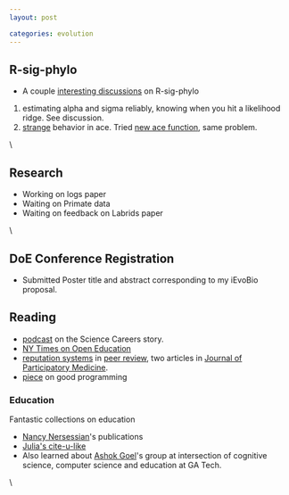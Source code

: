 ```yaml
---
layout: post

categories: evolution
---
```






 





R-sig-phylo
-----------

-   A couple [interesting
    discussions](https://mailman.stat.ethz.ch/pipermail/r-sig-phylo/2010-April/ "https://mailman.stat.ethz.ch/pipermail/r-sig-phylo/2010-April/")
    on R-sig-phylo

1.  estimating alpha and sigma reliably, knowing when you hit a
    likelihood ridge. See discussion.
2.  [strange](https://stat.ethz.ch/pipermail/r-sig-phylo/2009-June/000393.html "https://stat.ethz.ch/pipermail/r-sig-phylo/2009-June/000393.html")
    behavior in ace. Tried [new ace
    function](http://ape.mpl.ird.fr/ace/ace.R "http://ape.mpl.ird.fr/ace/ace.R"),
    same problem.

\

Research
--------

-   Working on logs paper
-   Waiting on Primate data
-   Waiting on feedback on Labrids paper

\

DoE Conference Registration
---------------------------

-   Submitted Poster title and abstract corresponding to my iEvoBio
    proposal.

Reading
-------

-   [podcast](http://www.c2cbio.com/2010/04/18/episode-31-genes-patents-and-open-science/ "http://www.c2cbio.com/2010/04/18/episode-31-genes-patents-and-open-science/")
    on the Science Careers story.
-   [NY Times on Open
    Education](http://www.nytimes.com/2010/04/18/education/edlife/18open-t.html?pagewanted=4&sq=Education&st=cse&scp=6 "http://www.nytimes.com/2010/04/18/education/edlife/18open-t.html?pagewanted=4&sq=Education&st=cse&scp=6")
-   [reputation
    systems](http://jopm.org/index.php/jpm/article/view/11/21 "http://jopm.org/index.php/jpm/article/view/11/21")
    in [peer
    review](http://jopm.org/index.php/jpm/article/viewArticle/12/25 "http://jopm.org/index.php/jpm/article/viewArticle/12/25"),
    two articles in [Journal of Participatory
    Medicine](http://participatorymedicine.org/journal/ "http://participatorymedicine.org/journal/").
-   [piece](http://weblog.jamisbuck.org/2010/1/26/there-is-no-magic-there-is-only-awesome-part-4 "http://weblog.jamisbuck.org/2010/1/26/there-is-no-magic-there-is-only-awesome-part-4")
    on good programming

### Education

Fantastic collections on education

-   [Nancy
    Nersessian](http://www.cc.gatech.edu/aimosaic/faculty/nersessian/ "http://www.cc.gatech.edu/aimosaic/faculty/nersessian/")'s
    publications
-   [Julia's
    cite-u-like](http://www.citeulike.org/user/jsvoboda "http://www.citeulike.org/user/jsvoboda")
-   Also learned about [Ashok
    Goel](http://home.cc.gatech.edu/dil/18 "http://home.cc.gatech.edu/dil/18")'s
    group at intersection of cognitive science, computer science and
    education at GA Tech.

\

